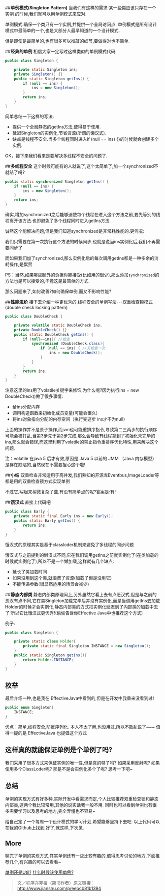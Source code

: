 ##**单例模式(Singleton Pattern)**
当我们有这样的需求:某一些类应该只存在一个实例 的时候,我们就可以用单例模式来应对.

单例模式:确保一个类只有一个实例,并提供一个全局访问点.
单例模式是所有设计模式中最简单的一个,也是大部分人最早知道的一个设计模式.

但是即使是最简单的,也有很多可以推敲的细节,要做得对也不简单.

##**经典的单例**
相信大家一定写过这样类似的单例模式代码:

```java
public class Singleton {

    private static Singleton ins;
    private Singleton() {}
    public static Singleton getIns() {
        if (null == ins) {
            ins = new Singleton();
        }
        return ins;
    }
}
```

简单总结一下这样的写法:

- 提供一个全局静态的getIns方法,使得易于使用.
- 延迟Singleton的实例化,节省资源(所谓的懒汉式).
- 缺点是线程不安全.当多个线程同时进入if (null == ins) {}的时候就会创建多个实例.

OK，接下来我们看来是要解决多线程不安全的问题了.

##**多线程安全**
这个时候可能有的人就说了,这个太简单了,加一个synchronized不就结了吗?

```java
public static synchronized Singleton getIns() {
    if (null == ins) {
        ins = new Singleton();
    }
    return ins;
}
```

确实,增加synchronized之后能够迫使每个线程在进入这个方法之前,要先等别的线程离开该方法.也即避免了多个线程同时进入getIns方法.

诚然这个能解决问题,但是我们知道synchronized是非常耗性能的.更何况:

我们只需要在第一次执行这个方法的时候同步,也就是说当ins实例化后,我们不再需要同步了

而如果我们加了synchronized,那么实例化后的每次调用getIns都是一种多余的消耗操作,是累赘

PS：当然,如果哪些额外的负担你能接受(比如用的很少),那么添加`synchronized`的方法也是可以接受的,毕竟这是最简单的方式.

那么问题来了,如何改善?如何确保单例,而又不影响性能?

##**性能进阶**
接下去介绍一种更优秀的,线程安全的单例写法---双重检查锁模式(double check locking pattern)

```java
public class DoubleCheck {

    private volatile static DoubleCheck ins;
    private DoubleCheck() {}
    public static DoubleCheck getIns() {
        if (null==ins){ //检查
            synchronized (DoubleCheck.class){
                if (null == ins) { //又检查一次
                    ins = new DoubleCheck();
                }
            }
        }
        return ins;
    }
}
```

注意这里的ins用了volatile关键字来修饰,为什么呢?因为执行ins = new DoubleCheck()做了很多事情:

- 给ins分配内存
- 调用构造函数来初始化成员变量(可能会很久)
- 将ins对象指向分配的内存空间（执行完这步 ins才不为null）

上面的操作并不是原子操作,而jvm也可能重排序指令,导致第二三两步的执行顺序可能会被打乱,当第3步先于第2步完成,那么会导致有线程拿到了初始化未完毕的ins,那么就会错误,而这里利用了volatile的禁止指令重排序优化特性,用来解决这个问题.

注：volatile 在java 5 后才有效,原因是 Java 5 以前的 JMM （Java 内存模型）是存在缺陷的,当然现在不需要担心这个啦!

##**小结**
双重检查非常适用于高并发,我们熟知的开源库Eventbus,ImageLoader等都是用的双重检查锁方式实现单例

不过它,写起来稍微复杂了些,有没有简单点的呢?答案是:有!

##**饿汉式**
直接上代码吧

```java
public class Early {
    private static final Early ins = new Early();
    public static Early getIns() {
        return ins;
    }
}
```

饿汉式的原理其实是基于classloder机制来避免了多线程的同步问题

饿汉式与之前提到的懒汉式不同,它在我们调用getIns之前就实例化了(在类加载的时候就实例化了),所以不是一个懒加载,这样就有几个缺点:

- 延长了类加载时间
- 如果没用到这个类,就浪费了资源(加载了但是没用它)
- 不能传递参数(很显然适用的场景会减少)

##**静态内部类**
静态内部类原理同上,另外虽然它看上去有点恶汉式,但是与之前的恶汉有点不同,它在类Singleton加载完毕后并没有实例化,而是当调用getIns去加载Holder的时候才会实例化,静态内部类的方式把实例化延迟到了内部类的加载中去了!所以它比饿汉式更优秀!(偷偷告诉你Effective Java中也推荐这个方式)

例子:

```java
public class Singleton {

    private static class Holder{
        private static final Singleton INSTANCE = new Singleton();
    }
    public static Singleton getIns(){
        return Holder.INSTANCE;
    }
}
```

## **枚举**
最后介绍一种,也是我在 EffectiveJava中看到的,但是在开发中我重来没看到过!

```java
public enum Singleton{
    INSTANCE;
}
```

优点：简单,线程安全,防反序列化.
本人不太了解,也没用过,所以不敢乱说了~~~
值得一提的是 EffectiveJava 也提倡这个方式

## **这样真的就能保证单例是个单例了吗?**
我们采用了很多方式来保证实例的唯一性,但是真的够了吗?
如果采用反射呢?
如果使用多个ClassLoder呢?
那是不是会实例化多个了呢?
思考一下吧~

## **总结**
单例的实现方式有好多种,实际开发中看需求而定,个人比较推荐双重检查锁和静态内部类,这两个我比较常用,其他的说实话我一般不用.
同时也可以看到单例也有很多需要学习以及思考的地方,完全弄懂也不容易~

给自己定了一个每周一个设计模式的学习计划,希望能够坚持下去吧.
以上代码可以在我的Github上找到,好了,就这样,下次见.

## More

聊完了单例的实现方式,其实单例还有一些比较有趣的,值得思考讨论的地方,下面推荐几个,有兴趣的可以去看看~

[单例还是Util?](http://stackoverflow.com/questions/5582881/singleton-and-static-utility-classes)
[什么时候该使用单例?](http://softwareengineering.stackexchange.com/questions/235527/when-to-use-a-singleton-and-when-to-use-a-static-class)

> 文／程序亦非猿（简书作者）原文链接：http://www.jianshu.com/p/eebcb81b1394